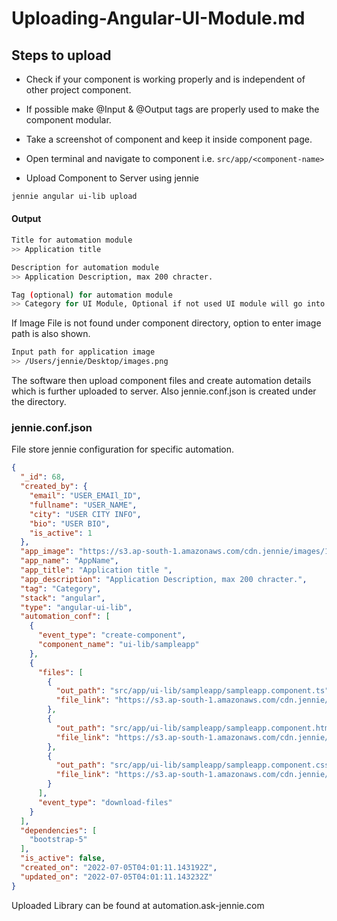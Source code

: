 # Uploading-Angular-UI-Module.md

## Steps to upload

- Check if your component is working properly and is independent of other project component.

- If possible make @Input & @Output tags are properly used to make the component modular.

- Take a screenshot of component and keep it inside component page.

- Open terminal and navigate to component i.e. `src/app/<component-name>`

- Upload Component to Server using jennie

```bash
jennie angular ui-lib upload
```

#### Output 

```bash
Title for automation module
>> Application title 

Description for automation module
>> Application Description, max 200 chracter. 

Tag (optional) for automation module
>> Category for UI Module, Optional if not used UI module will go into Others 
```
 
If Image File is not found under component directory, option to enter image path is also shown.

```bash
Input path for application image
>> /Users/jennie/Desktop/images.png
```

The software then upload component files and create automation details which is further uploaded to server.
Also jennie.conf.json is created under the directory.

### jennie.conf.json

File store jennie configuration for specific automation.

```json
{
  "_id": 68,
  "created_by": {
    "email": "USER_EMAIl_ID",
    "fullname": "USER_NAME",
    "city": "USER CITY INFO",
    "bio": "USER BIO",
    "is_active": 1
  },
  "app_image": "https://s3.ap-south-1.amazonaws.com/cdn.jennie/images/1656993670-8699577.png",
  "app_name": "AppName",
  "app_title": "Application title ",
  "app_description": "Application Description, max 200 chracter.",
  "tag": "Category",
  "stack": "angular",
  "type": "angular-ui-lib",
  "automation_conf": [
    {
      "event_type": "create-component",
      "component_name": "ui-lib/sampleapp"
    },
    {
      "files": [
        {
          "out_path": "src/app/ui-lib/sampleapp/sampleapp.component.ts",
          "file_link": "https://s3.ap-south-1.amazonaws.com/cdn.jennie/angular/ui-lib/sampleapp/sampleapp.component.ts"
        },
        {
          "out_path": "src/app/ui-lib/sampleapp/sampleapp.component.html",
          "file_link": "https://s3.ap-south-1.amazonaws.com/cdn.jennie/angular/ui-lib/sampleapp/sampleapp.component.html"
        },
        {
          "out_path": "src/app/ui-lib/sampleapp/sampleapp.component.css",
          "file_link": "https://s3.ap-south-1.amazonaws.com/cdn.jennie/angular/ui-lib/sampleapp/sampleapp.component.css"
        }
      ],
      "event_type": "download-files"
    }
  ],
  "dependencies": [
    "bootstrap-5"
  ],
  "is_active": false,
  "created_on": "2022-07-05T04:01:11.143192Z",
  "updated_on": "2022-07-05T04:01:11.143232Z"
}
```

Uploaded Library can be found at automation.ask-jennie.com
 